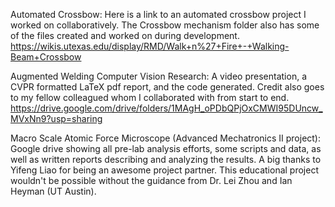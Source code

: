 Automated Crossbow:
Here is a link to an automated crossbow project I worked on collaboratively. The Crossbow mechanism folder also has some of the files created and worked on during development. https://wikis.utexas.edu/display/RMD/Walk+n%27+Fire+-+Walking-Beam+Crossbow

Augmented Welding Computer Vision Research:
A video presentation, a CVPR formatted LaTeX pdf report, and the code generated. Credit also goes to my fellow colleagued whom I collaborated with from start to end.
https://drive.google.com/drive/folders/1MAgH_oPDbQPjOxCMWI95DUncw_MVxNn9?usp=sharing 

Macro Scale Atomic Force Microscope (Advanced Mechatronics II project):
Google drive showing all pre-lab analysis efforts, some scripts and data, as well as written reports describing and analyzing the results. A big thanks to Yifeng Liao for being an awesome project partner. This educational project wouldn't be possible without the guidance from Dr. Lei Zhou and Ian Heyman (UT Austin).
